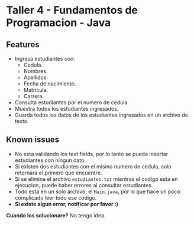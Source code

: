 # Taller 4 - Fundamentos de Programacion - Java

## Features
- Ingresa estudiantes con:
  - Cedula.
  - Nombres.
  - Apellidos.
  - Fecha de nacimiento.
  - Matricula.
  - Carrera.
- Consulta estudiantes por el numero de cedula.
- Muestra todos los estudiantes ingresados.
- Guarda todos los datos de los estudiantes ingresados en un archivo de texto.

## Known issues
- No esta validando los text fields, por lo tanto se puede insertar estudiantes con ningun dato.
- Si existen dos estudiantes con el mismo numero de cedula, solo retornara el primero que encuentre.
- Si se elimina el archivo `estudiantes.txt` mientras el codigo esta en ejecucion, puede haber errores al consultar estudiantes.
- Todo esta en un solo archivo, el `Main.java`, por lo que hace un poco complicado leer todo ese codigo.
- **Si existe algun error, notificar por favor :)**

**Cuando los solucionare?**
No tengo idea.
